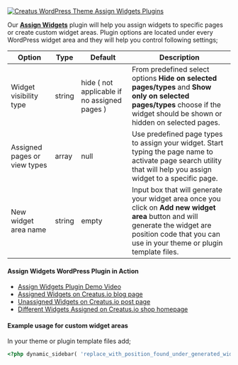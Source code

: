 <div class="thz-doc-image max">
<a class="thz-lightbox mfp-iframe" href="https://vimeo.com/302173904" data-mfp-title="Creatus WordPress Theme Assign Widgets Plugins" data-modal-size="large">
	<img src="../../docs-media/splash-assign-widgets-plugin.jpg" alt="Creatus WordPress Theme Assign Widgets Plugins" />
</a>
</div>

Our [__Assign Widgets__](https://github.com/Themezly/Assign-Widgets) plugin will help you assign widgets to specific pages or create custom widget areas. Plugin options are located under every WordPress widget area and they will help you control following settings;


Option | Type | Default | Description
------ | ---- | ------- | -----------
Widget visibility type | string | hide ( not applicable if no assigned pages ) | From predefined select options __Hide on selected pages/types__ and __Show only on selected pages/types__ choose if the widget should be shown or hidden on selected pages.
Assigned pages or view types | array | null | Use predefined page types to assign your widget. Start typing the page name to activate page search utility that will help you assign widget to a specific page.
New widget area name | string | empty | Input box that will generate your widget area once you click on __Add new widget area__ button and will generate the widget are position code that you can use in your theme or plugin template files.


#### Assign Widgets WordPress Plugin in Action

- <a href="https://vimeo.com/302173904" target="_blank">Assign Widgets Plugin Demo Video</a>
- <a href="https://creatus.io/blog/" target="_blank">Assigned Widgets on Creatus.io blog page</a>
- <a href="https://creatus.io/dark-night-fixie/" target="_blank">Unassigned Widgets on Creatus.io post page</a>
- <a href="https://creatus.io/shop/" target="_blank">Different Widgets Assigned on Creatus.io shop homepage</a>


#### Example usage for custom widget areas

In your theme or plugin template files add;

```php
<?php dynamic_sidebar( 'replace_with_position_found_under_generated_widget_title' ); ?>
```